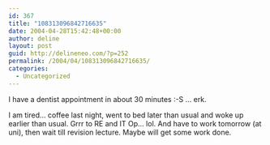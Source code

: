 ```yaml
---
id: 367
title: "108313096842716635"
date: 2004-04-28T15:42:48+00:00
author: deline
layout: post
guid: http://delineneo.com/?p=252
permalink: /2004/04/108313096842716635/
categories:
  - Uncategorized
---
```

I have a dentist appointment in about 30 minutes :-S &#8230; erk.

I am tired&#8230; coffee last night, went to bed later than usual and woke up earlier than usual. Grrr to RE and IT Op&#8230; lol. And have to work tomorrow (at uni), then wait till revision lecture. Maybe will get some work done.
